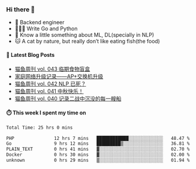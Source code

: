 ### Hi there 👋

- 🔧 Backend engineer
- 👨🏻‍💻 Write Go and Python
- 🔭 Know a little something about ML, DL(specially in NLP)
- 🐱 A cat by nature, but really don’t like eating fish(the food)

#### 📖 Latest Blog Posts
<!-- BLOG-POST-LIST:START -->
- [猫鱼周刊 vol. 043 临期食物盲盒](https://ameow.xyz/archives/weekly-043)
- [家庭网络升级记录——AP+交换机升级](https://ameow.xyz/archives/home-network-upgrade-2024)
- [猫鱼周刊 vol. 042 NLP 已死？](https://ameow.xyz/archives/weekly-042)
- [猫鱼周刊 vol. 041 中秋快乐！](https://ameow.xyz/archives/weekly-041)
- [猫鱼周刊 vol. 040 记录二战中沉没的每一艘船](https://ameow.xyz/archives/weekly-040)
<!-- BLOG-POST-LIST:END -->

#### ⏱️ This week I spent my time on
<!--START_SECTION:waka-->

```txt
Total Time: 25 hrs 0 mins

PHP               12 hrs 7 mins   ████████████░░░░░░░░░░░░░   48.47 %
Go                9 hrs 12 mins   █████████▒░░░░░░░░░░░░░░░   36.81 %
PLAIN_TEXT        0 hrs 41 mins   ▓░░░░░░░░░░░░░░░░░░░░░░░░   02.70 %
Docker            0 hrs 30 mins   ▓░░░░░░░░░░░░░░░░░░░░░░░░   02.00 %
unknown           0 hrs 29 mins   ▒░░░░░░░░░░░░░░░░░░░░░░░░   01.94 %
```

<!--END_SECTION:waka-->

<!--
**LeslieLeung/LeslieLeung** is a ✨ _special_ ✨ repository because its `README.md` (this file) appears on your GitHub profile.

Here are some ideas to get you started:

- 🔭 I’m currently working on ...
- 🌱 I’m currently learning ...
- 👯 I’m looking to collaborate on ...
- 🤔 I’m looking for help with ...
- 💬 Ask me about ...
- 📫 How to reach me: ...
- 😄 Pronouns: ...
- ⚡ Fun fact: ...
-->
